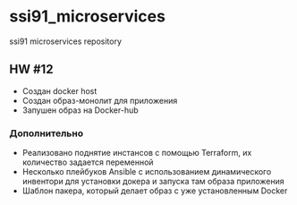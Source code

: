 # ssi91_microservices
ssi91 microservices repository

## HW #12
* Создан docker host
* Создан образ-монолит для приложения
* Запушен образ на Docker-hub

### Дополнительно
* Реализовано поднятие инстансов с помощью Terraform, их количество задается переменной
* Несколько плейбуков Ansible с использованием динамического инвентори для установки докера и запуска там образа приложения
* Шаблон пакера, который делает образ с уже установленным Docker
